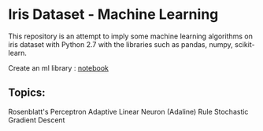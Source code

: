 # Iris Dataset - Machine Learning

This repository is an attempt to imply some machine learning algorithms on iris dataset with Python 2.7 with the libraries such as pandas, numpy, scikit-learn. 

Create an ml library : <A href='http://nbviewer.jupyter.org/github/sametmarasli/Project_Iris_Dataset/blob/master/ml_library.ipynb'>notebook</A><BR>
## Topics:
Rosenblatt's Perceptron
Adaptive Linear Neuron (Adaline) Rule
Stochastic Gradient Descent
